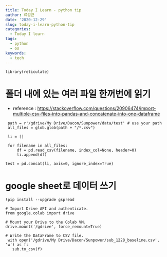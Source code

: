 ```yaml
---
title: Today I Learn - python tip
author: 류성균
date: '2020-12-29'
slug: today-i-learn-python-tip
categories:
  - Today I learn
tags:
  - python
  - os
keywords:
  - tech
---
```


<!--more-->

```{r}
library(reticulate)
```

# 폴더 내에 있는 여러 파일 한꺼번에 읽기

- reference : https://stackoverflow.com/questions/20906474/import-multiple-csv-files-into-pandas-and-concatenate-into-one-dataframe
```
 path = r'/gdrive/My Drive/Dacon/Sunpower/data/test' # use your path
 all_files = glob.glob(path + "/*.csv")

 li = []

 for filename in all_files:
     df = pd.read_csv(filename, index_col=None, header=0)
     li.append(df)

test = pd.concat(li, axis=0, ignore_index=True)
```

# google sheet로 데이터 쓰기
```
!pip install --upgrade gspread

# Import Drive API and authenticate.
from google.colab import drive
 
# Mount your Drive to the Colab VM.
drive.mount('/gdrive', force_remount=True)
 
# Write the DataFrame to CSV file.
 with open('/gdrive/My Drive/Dacon/Sunpower/sub_1228_baseline.csv', 'w') as f:
   sub.to_csv(f)
```
